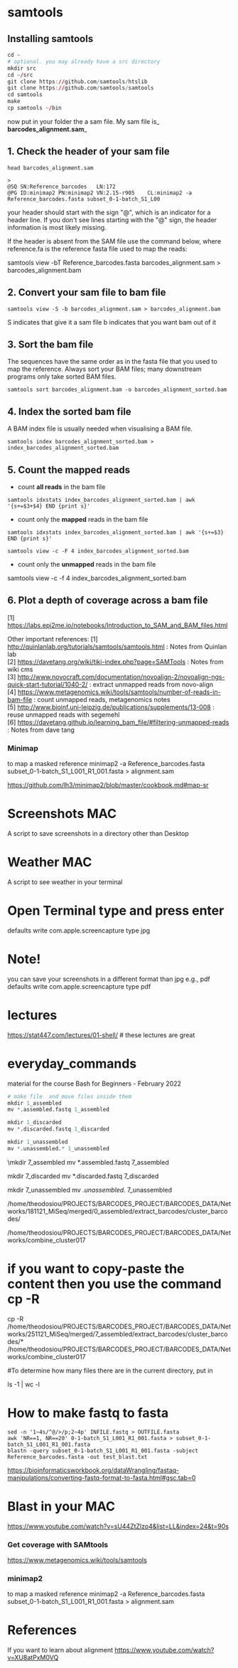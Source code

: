 # samtools 

## Installing samtools 

```r
cd ~
# optional. you may already have a src directory
mkdir src
cd ~/src
git clone https://github.com/samtools/htslib
git clone https://github.com/samtools/samtools
cd samtools
make
cp samtools ~/bin
```

now put in your folder the a sam file. My sam file is_ **barcodes_alignment.sam**_


## 1. Check the header of your sam file 

```
head barcodes_alignment.sam

>
@SQ	SN:Reference_barcodes	LN:172
@PG	ID:minimap2	PN:minimap2	VN:2.15-r905	CL:minimap2 -a Reference_barcodes.fasta subset_0-1-batch_S1_L00
```
your header should start with the sign "@",  which is an indicator for a header line. If you don't see lines starting with the "@" sign, the header information is most likely missing.

If the header is absent from the SAM file use the command below, where reference.fa is the reference fasta file used to map the reads:

samtools view -bT Reference_barcodes.fasta barcodes_alignment.sam > barcodes_alignment.bam

## 2. Convert your sam file to bam file 

```
samtools view -S -b barcodes_alignment.sam > barcodes_alignment.bam
```
S indicates that give it a sam file 
b indicates that you want bam out of it

## 3. Sort the bam file 

The sequences have the same order as in the fasta file that you used to map the reference. Always sort your BAM files; many downstream programs only take sorted BAM files.

```
samtools sort barcodes_alignment.bam -o barcodes_alignment_sorted.bam
```
## 4. Index the sorted bam file 
A BAM index file is usually needed when visualising a BAM file.

```
samtools index barcodes_alignment_sorted.bam > index_barcodes_alignment_sorted.bam
```
## 5. Count the mapped reads 

* count **all reads** in the bam file 

```
samtools idxstats index_barcodes_alignment_sorted.bam | awk '{s+=$3+$4} END {print s}'
```

* count only the **mapped** reads in the bam file
```
samtools idxstats index_barcodes_alignment_sorted.bam | awk '{s+=$3} END {print s}'

samtools view -c -F 4 index_barcodes_alignment_sorted.bam
```

* count only the **unmapped** reads in the bam file 

samtools view -c -f 4 index_barcodes_alignment_sorted.bam

## 6. Plot a depth of coverage across a bam file 

[1] https://labs.epi2me.io/notebooks/Introduction_to_SAM_and_BAM_files.html

Other important references: 
[1] http://quinlanlab.org/tutorials/samtools/samtools.html  : Notes from Quinlan lab <br>
[2] https://davetang.org/wiki/tiki-index.php?page=SAMTools  : Notes from wiki cms <br>
[3] http://www.novocraft.com/documentation/novoalign-2/novoalign-ngs-quick-start-tutorial/1040-2/ : extract unmapped reads from novo-align <br>
[4] https://www.metagenomics.wiki/tools/samtools/number-of-reads-in-bam-file : count unmapped reads, metagenomics notes <br>
[5] http://www.bioinf.uni-leipzig.de/publications/supplements/13-008 : reuse unmapped reads with segemehl <br>
[6] https://davetang.github.io/learning_bam_file/#filtering-unmapped-reads : Notes from dave tang <br>



### Minimap 
to map a masked reference 
minimap2 -a Reference_barcodes.fasta subset_0-1-batch_S1_L001_R1_001.fasta > alignment.sam 

https://github.com/lh3/minimap2/blob/master/cookbook.md#map-sr

# Screenshots MAC
A script to save screenshots in a directory other than Desktop

# Weather MAC
A script to see weather in your terminal

#  Open Terminal type and press enter
defaults write com.apple.screencapture type jpg  <Drag the folder you want to save to into the Terminal command box> 

# Note!
you can save your screenshots in a different format than jpg e.g., pdf 
defaults write com.apple.screencapture type pdf




# lectures 

https://stat447.com/lectures/01-shell/ # these lectures are great

# everyday_commands 
material for the course Bash for Beginners - February 2022

```r
# make file  and move files inside them 
mkdir 1_assembled
mv *.assembled.fastq 1_assembled

mkdir 1_discarded
mv *.discarded.fastq 1_discarded

mkdir 1_unassembled
mv *.unassembled.* 1_unassembled
```
\mkdir 7_assembled
mv *.assembled.fastq 7_assembled

mkdir 7_discarded
mv *.discarded.fastq 7_discarded

mkdir 7_unassembled
mv *.unassembled.* 7_unassembled


/home/theodosiou/PROJECTS/BARCODES_PROJECT/BARCODES_DATA/Networks/181121_MiSeq/merged/0_assembled/extract_barcodes/cluster_barcodes/

/home/theodosiou/PROJECTS/BARCODES_PROJECT/BARCODES_DATA/Networks/combine_cluster017

# if you want to copy-paste the content then you use the command cp -R

 cp -R /home/theodosiou/PROJECTS/BARCODES_PROJECT/BARCODES_DATA/Networks/251121_MiSeq/merged/7_assembled/extract_barcodes/cluster_barcodes/* /home/theodosiou/PROJECTS/BARCODES_PROJECT/BARCODES_DATA/Networks/combine_cluster017

 #To determine how many files there are in the current directory, put in 

 ls -1 | wc -l
 
 # How to make fastq to fasta 
 ```
 sed -n '1~4s/^@/>/p;2~4p' INFILE.fastq > OUTFILE.fasta
 awk 'NR==1, NR==20' 0-1-batch_S1_L001_R1_001.fasta > subset_0-1-batch_S1_L001_R1_001.fasta
 blastn -query subset_0-1-batch_S1_L001_R1_001.fasta -subject Reference_barcodes.fasta -out test_blast.txt
```
 
 https://bioinformaticsworkbook.org/dataWrangling/fastaq-manipulations/converting-fastq-format-to-fasta.html#gsc.tab=0
 
 # Blast in your MAC 
 
 https://www.youtube.com/watch?v=sU44ZtZlzo4&list=LL&index=24&t=90s
 
 ### Get coverage with SAMtools 
 https://www.metagenomics.wiki/tools/samtools
 
 
 ### minimap2 
 to map a masked reference 
 minimap2 -a Reference_barcodes.fasta subset_0-1-batch_S1_L001_R1_001.fasta > alignment.sam 
 
 # References 
 
 If you want to learn about alignment 
https://www.youtube.com/watch?v=XU8atPxM0VQ

